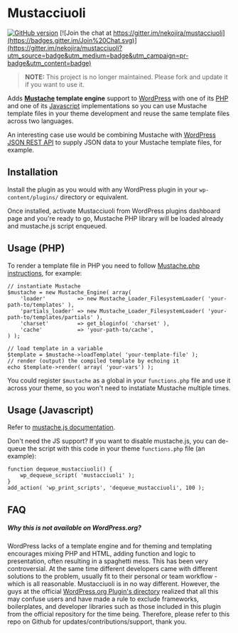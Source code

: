 # Mustacciuoli

[![GitHub version](https://badge.fury.io/gh/nekojira%2Fmustacciuoli.svg)](http://badge.fury.io/gh/nekojira%2Fmustacciuoli)
[![Join the chat at https://gitter.im/nekojira/mustacciuoli](https://badges.gitter.im/Join%20Chat.svg)](https://gitter.im/nekojira/mustacciuoli?utm_source=badge&utm_medium=badge&utm_campaign=pr-badge&utm_content=badge)

> **NOTE:** This project is no longer maintained. Please fork and update it if you want to use it.

Adds **[Mustache](http://mustache.github.io/) template engine** support to [WordPress](http://www.wordpress.org) with one of its [PHP](https://github.com/bobthecow/mustache.php) and one of its [Javascript](https://github.com/janl/mustache.js) implementations so you can use Mustache template files in your theme development and reuse the same template files across two languages.

An interesting case use would be combining Mustache with [WordPress JSON REST API](http://wp-api.org/) to supply JSON data to your Mustache template files, for example.  


## Installation

Install the plugin as you would with any WordPress plugin in your `wp-content/plugins/` directory or equivalent.   

Once installed, activate Mustacciuoli from WordPress plugins dashboard page and you're ready to go, Mustache PHP library will be loaded already and mustache.js script enqueued.


## Usage (PHP)

To render a template file in PHP you need to follow [Mustache.php instructions](https://github.com/bobthecow/mustache.php/wiki), for example:

    // instantiate Mustache
	$mustache = new Mustache_Engine( array(
		'loader'          => new Mustache_Loader_FilesystemLoader( 'your-path-to/templates' ),
		'partials_loader' => new Mustache_Loader_FilesystemLoader( 'your-path-to/templates/partials' ),
		'charset'         => get_bloginfo( 'charset' ),
		'cache'           => 'your-path-to/cache',
	) );

	// load template in a variable
	$template = $mustache->loadTemplate( 'your-template-file' );
	// render (output) the compiled template by echoing it
	echo $template->render( array( 'your-vars') );

You could register `$mustache` as a global in your `functions.php` file and use it across your theme, so you won't need to instatiate Mustache multiple times.


## Usage (Javascript)

Refer to [mustache.js documentation](https://github.com/janl/mustache.js).

Don't need the JS support? If you want to disable mustache.js, you can de-queue the script with this code in your theme `functions.php` file (an example):

	function dequeue_mustacciuoli() {
   		wp_dequeue_script( 'mustacciuoli' );
	}
	add_action( 'wp_print_scripts', 'dequeue_mustacciuoli', 100 );

	
## FAQ

##### Why this is not available on WordPress.org?

WordPress lacks of a template engine and for theming and templating encourages mixing PHP and HTML, adding function and logic to presentation, often resulting in a spaghetti mess. This has been very controversial. At the same time different developers came with different solutions to the problem, usually fit to their personal or team workflow - which is all reasonable. Mustacciuoli is in no way different. However, the guys at the official [WordPress.org Plugin's directory](https://wordpress.org/plugins/) realized that all this may confuse users and have made a rule to exclude frameworks, boilerplates, and developer libraries such as those included in this plugin from the official repository for the time being. Therefore, please refer to this repo on Github for updates/contributions/support, thank you.
